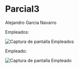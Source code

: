 # Parcial3

Alejandro Garcia Navarro

Empleados:

![Captura de pantalla Empleados](img/Captura%20de%20pantalla%202025-06-20%20035827.png)

Empleado:

![Captura de pantalla Empleado](img/Captura%20de%20pantalla%202025-06-20%20040258.png)